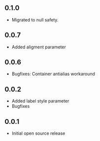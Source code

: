 ## 0.1.0
* Migrated to null safety.

## 0.0.7
* Added aligment parameter

## 0.0.6
* Bugfixes: Container antialias workaround

## 0.0.2
* Added label style parameter
* Bugfixes

## 0.0.1
* Initial open source release
